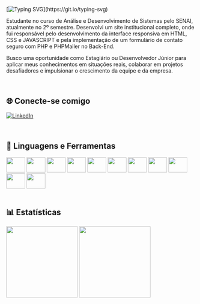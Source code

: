 [![Typing SVG](https://readme-typing-svg.demolab.com?font=Fira+Code&weight=500&size=25&duration=1500&pause=1000&color=FFFFFF&background=6AF9FF00&vCenter=true&width=435&lines=Ol%C3%A1!%F0%9F%91%8B;Eu+sou+o+Nickolas+Machado!)](https://git.io/typing-svg)

Estudante no curso de Análise e Desenvolvimento de Sistemas pelo SENAI, atualmente no 2º semestre. Desenvolvi um site institucional completo, onde fui responsável pelo desenvolvimento da interface responsiva em HTML, CSS e JAVASCRIPT e pela implementação de um formulário de contato seguro com PHP e PHPMailer no Back-End.

Busco uma oportunidade como Estagiário ou Desenvolvedor Júnior para aplicar meus conhecimentos em situações reais, colaborar em projetos desafiadores e impulsionar o crescimento da equipe e da empresa.

<br>

## 🌐 Conecte-se comigo

[![LinkedIn](https://img.shields.io/badge/LinkedIn-0077B5?style=for-the-badge&logo=linkedin&logoColor=white)](https://www.linkedin.com/in/nickolasrmachado/)

<br>

## 🧰 Linguagens e Ferramentas

<div>
  <img height="40" width="50" src="https://cdn.jsdelivr.net/gh/devicons/devicon@latest/icons/java/java-original.svg" />
  <img height="40" width="50" src="https://cdn.jsdelivr.net/gh/devicons/devicon@latest/icons/angular/angular-original.svg" />
  <img height="40" width="50" src="https://cdn.jsdelivr.net/gh/devicons/devicon@latest/icons/spring/spring-original.svg" />
  <img height="40" width="50" width="50" src="https://cdn.jsdelivr.net/gh/devicons/devicon@latest/icons/javascript/javascript-original.svg" />
  <img height="40" width="50" src="https://cdn.jsdelivr.net/gh/devicons/devicon@latest/icons/typescript/typescript-original.svg" />       
  <img height="40" width="50" src="https://cdn.jsdelivr.net/gh/devicons/devicon@latest/icons/html5/html5-original.svg" />
  <img height="40" width="50" src="https://cdn.jsdelivr.net/gh/devicons/devicon@latest/icons/css3/css3-original.svg" />
  <img height="40" width="50" src="https://cdn.jsdelivr.net/gh/devicons/devicon@latest/icons/bootstrap/bootstrap-original.svg" />
  <img height="40" width="50" src="https://cdn.jsdelivr.net/gh/devicons/devicon@latest/icons/postgresql/postgresql-original.svg" />
  <img height="40" width="50" src="https://cdn.jsdelivr.net/gh/devicons/devicon@latest/icons/mongodb/mongodb-original.svg" />
  <img height="40" width="50" src="https://cdn.jsdelivr.net/gh/devicons/devicon@latest/icons/git/git-original.svg" />
</div>

<br>

## 📊 Estatísticas

<div style="display: inline-block">
  <img height="190em" src="https://github-readme-stats.vercel.app/api?username=nick0lasrm&show_icons=true&icon_color=fff&bg_color=000&theme=dark"/>
  <img height="190em" src="https://github-readme-stats.vercel.app/api/top-langs/?username=nick0lasrm&show_icons=true&icon_color=fff&bg_color=000&theme=dark&layout=compact"/>
</div>

<br>

